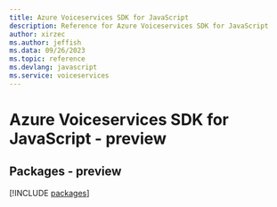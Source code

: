 ```yaml
---
title: Azure Voiceservices SDK for JavaScript
description: Reference for Azure Voiceservices SDK for JavaScript
author: xirzec
ms.author: jeffish
ms.data: 09/26/2023
ms.topic: reference
ms.devlang: javascript
ms.service: voiceservices
---
```

# Azure Voiceservices SDK for JavaScript - preview
## Packages - preview
[!INCLUDE [packages](voiceservices-index.md)]